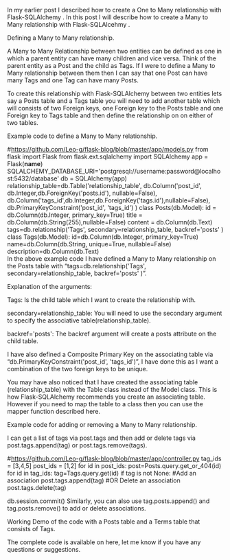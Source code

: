 In my earlier post I described how to create  a One to Many relationship with Flask-SQLAlchemy . In this post I will describe how to create a Many to Many relationship with Flask-SQLAlcehmy .

Defining a Many to Many relationship.

A  Many to Many Relationship between two entities can be defined as one in which a parent entity can have many children and vice versa. Think of the parent entity as a Post and the child as Tags. If I were to define a Many to Many relationship between them then I can say that one Post can have many Tags and one Tag can have many Posts.

To create this relationship with Flask-SQLAlchemy between  two entities lets say a Posts table  and a Tags table you will need to add another table which will consists of  two Foreign keys, one Foreign key to the Posts  table and  one Foreign key to Tags table and then define the relationship on on either of two tables.

Example code to define a Many to Many relationship.


#https://github.com/Leo-g/flask-blog/blob/master/app/models.py
from flask import Flask
from flask.ext.sqlalchemy import SQLAlchemy
app = Flask(__name__)
SQLALCHEMY_DATABASE_URI='postgresql://username:password@localhost:5432/database'
db = SQLAlchemy(app)
relationship_table=db.Table('relationship_table', 
                             db.Column('post_id', db.Integer,db.ForeignKey('posts.id'), nullable=False),
                             db.Column('tags_id',db.Integer,db.ForeignKey('tags.id'),nullable=False),
                             db.PrimaryKeyConstraint('post_id', 'tags_id') )
class Posts(db.Model):
  id = db.Column(db.Integer, primary_key=True)
  title = db.Column(db.String(255),nullable=False)
  content = db.Column(db.Text)
  tags=db.relationship('Tags', secondary=relationship_table, backref='posts' )  
class Tags(db.Model):
     id=db.Column(db.Integer, primary_key=True)
     name=db.Column(db.String, unique=True, nullable=False)
     description=db.Column(db.Text)   
In the above  example code I have defined a Many to Many relationship on the Posts table with  “tags=db.relationship('Tags', secondary=relationship_table, backref='posts' )”.

Explanation of the arguments:

Tags: Is the child table which I want to create the relationship with.

secondary=relationship_table: You will need to use the secondary argument to specify the associative table(relationship_table).

backref='posts': The backref argument will create a posts attribute on the child table.

I have also defined a Composite Primary Key on the  associating table via “db.PrimaryKeyConstraint('post_id', 'tags_id')”, I have done this as I want a combination of the two foreign keys to be unique.

You may have also noticed that I have created the associating table (relationship_table) with the Table class instead of the Model class. This is how Flask-SQLAlchemy recommends you create an associating table. However if you need to map the table to a class then you can use the mapper function described here.

Example code for adding or removing a  Many to Many relationship.

I can get a list of tags via post.tags and then add or delete tags via post.tags.append(tag) or post.tags.remove(tags).


#https://github.com/Leo-g/flask-blog/blob/master/app/controller.py
tag_ids = [3,4,5]
post_ids = [1,2]
for id in post_ids:
   post=Posts.query.get_or_404(id)
   for id in tag_ids:
      tag=Tags.query.get(id)
 if tag is not None:
 #Add an association
       post.tags.append(tag)
 #OR Delete an association
 post.tags.delete(tag)
      
db.session.commit()
Similarly, you can also use tag.posts.append() and tag.posts.remove() to add or delete associations.

Working Demo of the code with a Posts table and a Terms table that consists of Tags.


The complete code is available on here, let me know if you have any questions or suggestions.
